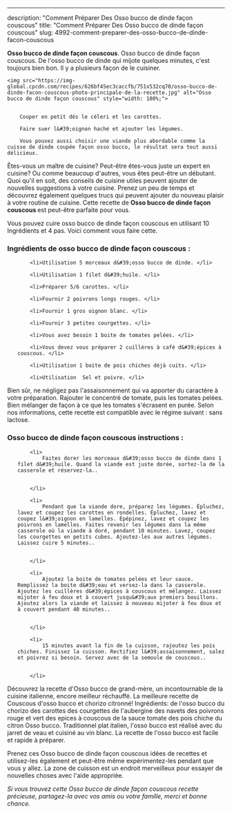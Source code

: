 ---
description: "Comment Préparer Des Osso bucco de dinde façon couscous"
title: "Comment Préparer Des Osso bucco de dinde façon couscous"
slug: 4992-comment-preparer-des-osso-bucco-de-dinde-facon-couscous

<p>
	<strong>Osso bucco de dinde façon couscous</strong>. 
	Osso bucco de dinde façon couscous. De l&#39;osso bucco de dinde qui mijote quelques minutes, c&#39;est toujours bien bon. Il y a plusieurs façon de le cuisiner.
</p>
<p>
	
	<img src="https://img-global.cpcdn.com/recipes/626bf45ec3caccfb/751x532cq70/osso-bucco-de-dinde-facon-couscous-photo-principale-de-la-recette.jpg" alt="Osso bucco de dinde façon couscous" style="width: 100%;">
	
	
		Couper en petit dés le céleri et les carottes.
	
		Faire suer l&#39;oignon haché et ajouter les légumes.
	
		Vous pouvez aussi choisir une viande plus abordable comme la cuisse de dinde coupée façon osso bucco, le résultat sera tout aussi délicieux.
	
</p>

Êtes-vous un maître de cuisine? Peut-être êtes-vous juste un expert en cuisine? Ou comme beaucoup d'autres, vous êtes peut-être un débutant. Quoi qu'il en soit, des conseils de cuisine utiles peuvent ajouter de nouvelles suggestions à votre cuisine. Prenez un peu de temps et découvrez également quelques trucs qui peuvent ajouter du nouveau plaisir à votre routine de cuisine. Cette recette de <strong> Osso bucco de dinde façon couscous </strong> est peut-être parfaite pour vous.

<!--inarticleads1-->

Vous pouvez cuire osso bucco de dinde façon couscous en utilisant 10 Ingrédients et 4 pas. Voici comment vous faire cette.

<h3>Ingrédients de osso bucco de dinde façon couscous :</h3>

<ol>
	
		<li>Utilisation 5 morceaux d&#39;osso bucco de dinde. </li>
	
		<li>Utilisation 1 filet d&#39;huile. </li>
	
		<li>Préparer 5/6 carottes. </li>
	
		<li>Fournir 2 poivrons longs rouges. </li>
	
		<li>Fournir 1 gros oignon blanc. </li>
	
		<li>Fournir 3 petites courgettes. </li>
	
		<li>Vous avez besoin 1 boite de tomates pelées. </li>
	
		<li>Vous devez vous préparer 2 cuillères à café d&#39;épices à couscous. </li>
	
		<li>Utilisation 1 boite de pois chiches déjà cuits. </li>
	
		<li>Utilisation  Sel et poivre. </li>
	
</ol>

Bien sûr, ne négligez pas l&#39;assaisonnement qui va apporter du caractère à votre préparation. Rajouter le concentré de tomate, puis les tomates pelées. Bien mélanger de façon à ce que les tomates s&#39;écrasent en purée. Selon nos informations, cette recette est compatible avec le régime suivant : sans lactose. 

<!--inarticleads2-->

<h3>Osso bucco de dinde façon couscous instructions :</h3>

<ol>
	
		<li>
			Faites dorer les morceaux d&#39;osso bucco de dinde dans 1 filet d&#39;huile. Quand la viande est juste dorée, sortez-la de la casserole et réservez-la..
			
			
		</li>
	
		<li>
			Pendant que la viande dore, préparez les légumes. Épluchez, lavez et coupez les carottes en rondelles. Épluchez, lavez et coupez l&#39;oignon en lamelles. Épépinez, lavez et coupez les poivrons en lamelles. Faites revenir les légumes dans la même casserole où la viande à doré, pendant 10 minutes. Lavez, coupez les courgettes en petits cubes. Ajoutez-les aux autres légumes. Laissez cuire 5 minutes..
			
			
		</li>
	
		<li>
			Ajoutez la boite de tomates pelées et leur sauce. Remplissez la boite d&#39;eau et versez-la dans la casserole. Ajoutez les cuillères d&#39;épices à couscous et mélangez. Laissez mijoter à feu doux et à couvert jusqu&#39;aux premiers bouillons. Ajoutez alors la viande et laissez à nouveau mijoter à feu doux et à couvert pendant 40 minutes..
			
			
		</li>
	
		<li>
			15 minutes avant la fin de la cuisson, rajoutez les pois chiches. Finissez la cuisson. Rectifiez l&#39;assaisonnement, salez et poivrez si besoin. Servez avec de la semoule de couscous..
			
			
		</li>
	
</ol>

Découvrez la recette d&#39;Osso bucco de grand-mère, un incontournable de la cuisine italienne, encore meilleur réchauffé. La meilleure recette de Couscous d&#39;osso bucco et chorizo citronné! Ingrédients: de l&#39;osso bucco du chorizo des carottes des courgettes de l&#39;aubergine des navets des poivrons rouge et vert des epices à couscous de la sauce tomate des pois chiche du citron Osso bucco. Traditionnel plat italien, l&#39;osso bucco est réalisé avec du jarret de veau et cuisiné au vin blanc. La recette de l&#39;osso bucco est facile et rapide à préparer. 

<!--inarticleads1-->

<p>
Prenez ces Osso bucco de dinde façon couscous idées de recettes et utilisez-les également et peut-être même expérimentez-les pendant que vous y allez. La zone de cuisson est un endroit merveilleux pour essayer de nouvelles choses avec l'aide appropriée.
</p>

<p>
<i>Si vous trouvez cette Osso bucco de dinde façon couscous recette précieuse, partagez-la avec vos amis ou votre famille, merci et bonne chance.</i>
</p>
